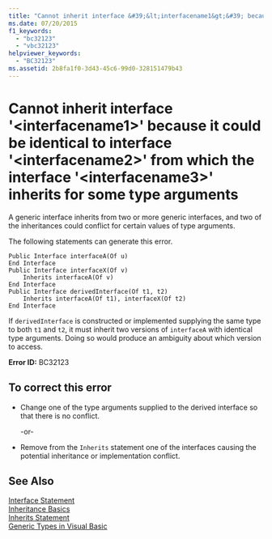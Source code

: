 ```yaml
---
title: "Cannot inherit interface &#39;&lt;interfacename1&gt;&#39; because it could be identical to interface &#39;&lt;interfacename2&gt;&#39; from which the interface &#39;&lt;interfacename3&gt;&#39; inherits for some type arguments"
ms.date: 07/20/2015
f1_keywords: 
  - "bc32123"
  - "vbc32123"
helpviewer_keywords: 
  - "BC32123"
ms.assetid: 2b8fa1f0-3d43-45c6-99d0-328151479b43
---
```

# Cannot inherit interface &#39;&lt;interfacename1&gt;&#39; because it could be identical to interface &#39;&lt;interfacename2&gt;&#39; from which the interface &#39;&lt;interfacename3&gt;&#39; inherits for some type arguments
A generic interface inherits from two or more generic interfaces, and two of the inheritances could conflict for certain values of type arguments.  
  
 The following statements can generate this error.  
  
```  
Public Interface interfaceA(Of u)  
End Interface  
Public Interface interfaceX(Of v)  
    Inherits interfaceA(Of v)  
End Interface  
Public Interface derivedInterface(Of t1, t2)  
    Inherits interfaceA(Of t1), interfaceX(Of t2)  
End Interface  
```  
  
 If `derivedInterface` is constructed or implemented supplying the same type to both `t1` and `t2`, it must inherit two versions of `interfaceA` with identical type arguments. Doing so would produce an ambiguity about which version to access.  
  
 **Error ID:** BC32123  
  
## To correct this error  
  
-   Change one of the type arguments supplied to the derived interface so that there is no conflict.  
  
     -or-  
  
-   Remove from the `Inherits` statement one of the interfaces causing the potential inheritance or implementation conflict.  
  
## See Also  
   
 [Interface Statement](../../visual-basic/language-reference/statements/interface-statement.md)  
 [Inheritance Basics](../../visual-basic/programming-guide/language-features/objects-and-classes/inheritance-basics.md)  
 [Inherits Statement](../../visual-basic/language-reference/statements/inherits-statement.md)  
 [Generic Types in Visual Basic](../../visual-basic/programming-guide/language-features/data-types/generic-types.md)
